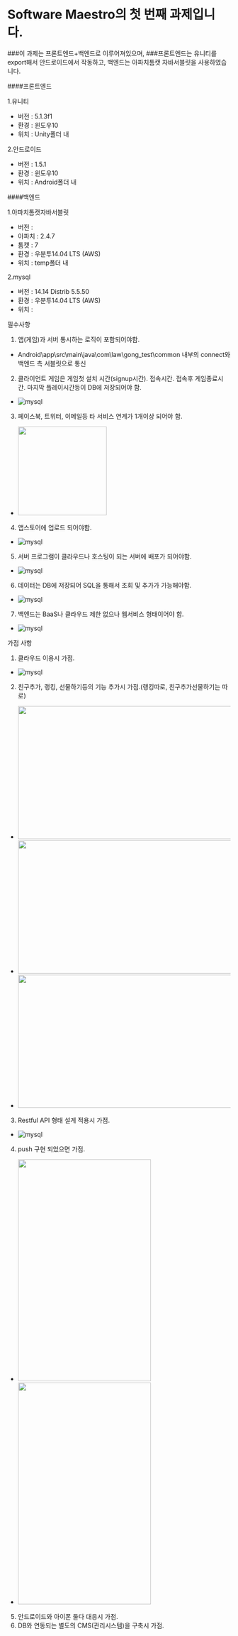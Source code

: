 Software Maestro의 첫 번째 과제입니다.
==============
###이 과제는 프론트엔드+백엔드로 이루어져있으며, 
###프론트엔드는 유니티를 export해서 안드로이드에서 작동하고, 백엔드는 아파치톰캣 자바서블릿을 사용하였습니다.


####프론트엔드

1.유니티
- 버전 : 5.1.3f1
- 환경 : 윈도우10
- 위치 : Unity폴더 내

2.안드로이드
- 버전 : 1.5.1
- 환경 : 윈도우10
- 위치 : Android폴더 내


####백엔드

1.아파치톰캣자바서블릿
- 버전 :
 - 아파치 : 2.4.7
 - 톰캣 : 7
- 환경 : 우분투14.04 LTS (AWS)
- 위치 : temp폴더 내

2.mysql
 - 버전 : 14.14 Distrib 5.5.50
 - 환경 : 우분투14.04 LTS (AWS)
 - 위치 : 




필수사항

1. 앱(게임)과 서버 통시하는 로직이 포함되어야함.
 - Android\app\src\main\java\com\law\gong_test\common 내부의 connect와 백엔드 측 서블릿으로 통신
2. 클라이언트 게임은 게임첫 설치 시간(signup시간). 접속시간. 접속후 게임종료시간. 마지막 플레이시간등이 DB에 저장되어야 함.
 - ![mysql](http://52.78.4.220/time.png)
3. 페이스북, 트위터, 이메일등 타 서비스 연계가 1개이상 되어야 함.
 - <img src="http://52.78.4.220/kakao.jpg" width="200" height="200"></img>
4. 앱스토어에 업로드 되어야함.
 - ![mysql](http://52.78.4.220/app.png)
5. 서버 프로그램이 클라우드나 호스팅이 되는 서버에 배포가 되어야함.
 - ![mysql](http://52.78.4.220/aws.png)
6. 데이터는 DB에 저장되어 SQL을 통해서 조회 및 추가가 가능해야함.
 - ![mysql](http://52.78.4.220/mysql.png)
7. 백엔드는 BaaS나 클라우드 제한 없으나 웹서비스 형태이어야 함.
 - ![mysql](http://52.78.4.220/web.png)
 
가점 사항

1. 클라우드 이용시 가점.
 - ![mysql](http://52.78.4.220/aws.png)
2. 친구추가, 랭킹, 선물하기등의 기능 추가시 가점.(랭킹따로, 친구추가선물하기는 따로)
 - <img src="http://52.78.4.220/friend_list.png" width="500" height="300"></img>
 - <img src="http://52.78.4.220/rank.jpg" width="500" height="300"></img>
 - <img src="http://52.78.4.220/present.png" width="500" height="300"></img>
3. Restful API 형태 설계 적용시 가점.
 - ![mysql](http://52.78.4.220/rest.png)
4. push 구현 되었으면 가점.
 - <img src="http://52.78.4.220/push1.jpg" width="300" height="500"></img>
 - <img src="http://52.78.4.220/push2.jpg" width="300" height="500"></img>
5. 안드로이드와 아이폰 둘다 대응시 가점.
6. DB와 연동되는 별도의 CMS(관리시스템)을 구축시 가점.


